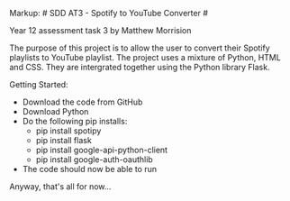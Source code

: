 Markup: # SDD AT3 - Spotify to YouTube Converter #

Year 12 assessment task 3 by Matthew Morrision

The purpose of this project is to allow the user to convert their Spotify playlists to YouTube playlist. The project uses a mixture of Python, HTML and CSS. They are intergrated together using the Python library Flask.

Getting Started:
* Download the code from GitHub
* Download Python
* Do the following pip installs:
    - pip install spotipy
    - pip install flask
    - pip install google-api-python-client
    - pip install google-auth-oauthlib
* The code should now be able to run


Anyway, that's all for now...